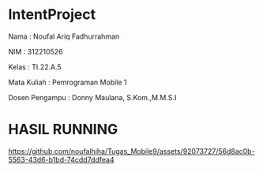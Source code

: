 # IntentProject

Nama : Noufal Ariq Fadhurrahman


NIM : 312210526


Kelas : TI.22.A.5

Mata Kuliah : Pemrograman Mobile 1

Dosen Pengampu : Donny Maulana, S.Kom.,M.M.S.I

# HASIL RUNNING



https://github.com/noufalhiha/Tugas_Mobile9/assets/92073727/56d8ac0b-5563-43d6-b1bd-74cdd7ddfea4


